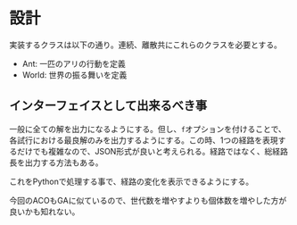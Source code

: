 # 設計

実装するクラスは以下の通り。連続、離散共にこれらのクラスを必要とする。

- Ant: 一匹のアリの行動を定義
- World: 世界の振る舞いを定義

## インターフェイスとして出来るべき事

一般に全ての解を出力になるようにする。但し、`f`オプションを付けることで、各試行における最良解のみを出力するようにする。この時、1つの経路を表現するだけでも複雑なので、JSON形式が良いと考えられる。経路ではなく、総経路長を出力する方法もある。

これをPythonで処理する事で、経路の変化を表示できるようにする。

今回のACOもGAに似ているので、世代数を増やすよりも個体数を増やした方が良いかも知れない。